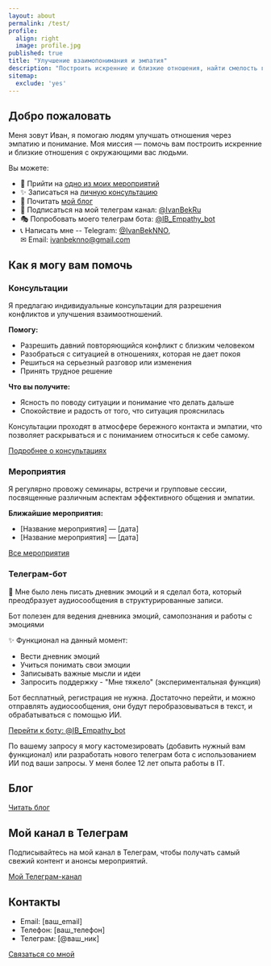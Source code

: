 ```yaml
---
layout: about
permalink: /test/
profile:
  align: right
  image: profile.jpg
published: true
title: "Улучшение взаимопонимания и эмпатия"
description: "Построить искренние и близкие отношения, найти смелость говорить о своих чувствах, о том что действительно беспокоит."
sitemap:
  exclude: 'yes'
---
```


## Добро пожаловать

Меня зовут Иван, я помогаю людям улучшать отношения через эмпатию и понимание. Моя миссия — помочь вам построить искренние и близкие отношения с окружающими вас людьми.

<!--Вы можете:
- Прийти на [одно из моих мероприятий 🌆](/events)
- Записаться на [личную консультацию ✨](/sign/)
- Почитать [мой блог 📖](/blog/)
- Подписаться на мой телеграм канал 📱: [@IvanBekRu](https://t.me/IvanBekRu)
- Попробовать моего телеграм бота 🎭: [@IB_Empathy_bot](https://t.me/IB_Empathy_bot)
- 📞 Написать мне -- Telegram: <a href="https://t.me/IvanBekNNO" target="_blank" rel="noopener noreferrer">@IvanBekNNO</a>, <span style="white-space: nowrap">✉ Email: ivanbeknno@gmail.com</span>-->


Вы можете:
- 🌆 Прийти на [одно из моих мероприятий](/events)
- ✨ Записаться на [личную консультацию ](/sign/)
- 📖 Почитать [мой блог](/blog/)
- 📱 Подписаться на мой телеграм канал: [@IvanBekRu](https://t.me/IvanBekRu)
- 🎭 Попробовать моего телеграм бота: [@IB_Empathy_bot](https://t.me/IB_Empathy_bot)
- 📞 Написать мне -- Telegram: <a href="https://t.me/IvanBekNNO" target="_blank" rel="noopener noreferrer">@IvanBekNNO</a>, <span style="white-space: nowrap">✉ Email: ivanbeknno@gmail.com</span>


## Как я могу вам помочь

### Консультации

Я предлагаю индивидуальные консультации для разрешения конфликтов и улучшения взаимоотношений.

**Помогу:**
- Разрешить давний повторяющийся конфликт с близким человеком
- Разобраться с ситуацией в отношениях, которая не дает покоя
- Решиться на серьезный разговор или изменения
- Принять трудное решение

**Что вы получите:**
- Ясность по поводу ситуации и понимание что делать дальше
- Спокойствие и радость от того, что ситуация прояснилась

Консультации проходят в атмосфере бережного контакта и эмпатии, что позволяет раскрываться и с пониманием относиться к себе самому.

[Подробнее о консультациях](/consultations)

### Мероприятия

Я регулярно провожу семинары, встречи и групповые сессии, посвященные различным аспектам эффективного общения и эмпатии.

**Ближайшие мероприятия:**
- [Название мероприятия] — [дата]
- [Название мероприятия] — [дата]

[Все мероприятия](/events)

### Телеграм-бот

🌿 Мне было лень писать дневник эмоций и я сделал бота, который преодбразует аудиосообщения в структурированные записи.

Бот полезен для ведения дневника эмоций, самопознания и работы с эмоциями

✨ Функционал на данный момент:
- Вести дневник эмоций
- Учиться понимать свои эмоции
- Записывать важные мысли и идеи
- Запросить поддержку - "Мне тяжело" (экспериментальная функция)

Бот бесплатный, регистрация не нужна.
Достаточно перейти, и можно отправлять аудиосообщения, они будут перобразовываться в текст, и обрабатываться с помощью ИИ.

[Перейти к боту: @IB_Empathy_bot](https://t.me/IB_Empathy_bot)

По вашему запросу я могу кастомезировать (добавить нужный вам функционал) или разработать нового телеграм бота с использованием ИИ под ваши запросы. У меня более 12 лет опыта работы в IT.


## Блог

[Читать блог](/blog)

## Мой канал в Телеграм

Подписывайтесь на мой канал в Телеграм, чтобы получать самый свежий контент и анонсы мероприятий.

[Мой Телеграм-канал](https://t.me/IvanBekRu)

## Контакты

- Email: [ваш_email]
- Телефон: [ваш_телефон]
- Телеграм: [@ваш_ник]

[Связаться со мной](/contacts)
